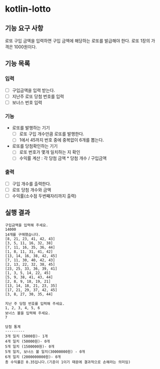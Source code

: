 # kotlin-lotto

## 기능 요구 사항
로또 구입 금액을 입력하면 구입 금액에 해당하는 로또를 발급해야 한다.
로또 1장의 가격은 1000원이다.

## 기능 목록
### 입력
- [ ] 구입금액을 입력 받는다.
- [ ] 지난주 로또 당첨 번호를 입력
- [ ] 보너스 번호 입력

### 기능
- 로또를 발행하는 기기
  - [ ] 로또 구입 개수만큼 로또를 발행한다.
  - [ ] 1에서 45까지 번호 중에 중복없이 6개를 뽑는다.
  
- 로또를 당첨확인하는 기기
  - [ ] 로또 번호가 몇개 일치하는 지 확인
  - [ ] 수익률 계산 : 각 당첨 금액 * 당첨 개수 / 구입금액
  
### 출력
- [ ] 구입 개수를 출력한다.
- [ ] 로또 당첨 개수와 금액
- [ ] 수익률(소수점 두번째자리까지 출력)

## 실행 결과
```
구입금액을 입력해 주세요.
14000
14개를 구매했습니다.
[8, 21, 23, 41, 42, 43]
[3, 5, 11, 16, 32, 38]
[7, 11, 16, 35, 36, 44]
[1, 8, 11, 31, 41, 42]
[13, 14, 16, 38, 42, 45]
[7, 11, 30, 40, 42, 43]
[2, 13, 22, 32, 38, 45]
[23, 25, 33, 36, 39, 41]
[1, 3, 5, 14, 22, 45]
[5, 9, 38, 41, 43, 44]
[2, 8, 9, 18, 19, 21]
[13, 14, 18, 21, 23, 35]
[17, 21, 29, 37, 42, 45]
[3, 8, 27, 30, 35, 44]

지난 주 당첨 번호를 입력해 주세요.
1, 2, 3, 4, 5, 6
보너스 볼을 입력해 주세요.
7

당첨 통계
---------
3개 일치 (5000원)- 1개
4개 일치 (50000원)- 0개
5개 일치 (1500000원)- 0개
5개 일치, 보너스 볼 일치(30000000원) - 0개
6개 일치 (2000000000원)- 0개
총 수익률은 0.35입니다.(기준이 1이기 때문에 결과적으로 손해라는 의미임)
```
